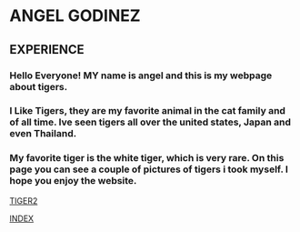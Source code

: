 # ANGEL GODINEZ

## EXPERIENCE
### Hello Everyone! MY name is angel and this is my webpage about tigers.
### I Like Tigers, they are my favorite animal in the cat family and of all time. Ive seen tigers all over the united states, Japan and even Thailand. 
### My favorite tiger is the white tiger, which is very rare. On this page you can see a couple of pictures of tigers i took myself. I hope you enjoy the website.

[TIGER2](Tiger%202.jpeg)

[INDEX](index.md)


